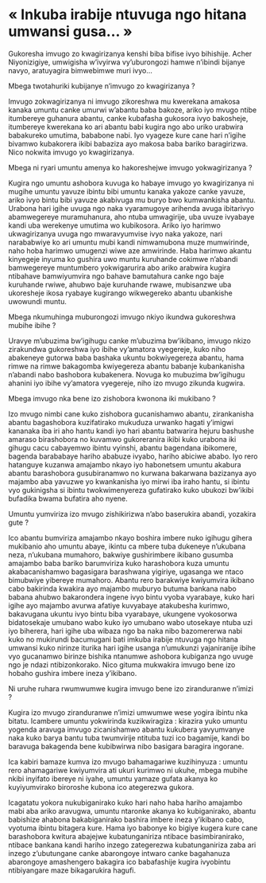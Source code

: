 # « Inkuba irabije ntuvuga ngo hitana umwansi gusa… »

Gukoresha imvugo zo kwagirizanya kenshi biba bifise ivyo bihishije. Acher Niyonizigiye, umwigisha w’ivyirwa vy’uburongozi hamwe n’ibindi bijanye navyo, aratuyagira bimwebimwe muri ivyo…

Mbega twotahuriki kubijanye n’imvugo zo kwagirizanya ?

Imvugo zokwagirizanya ni imvugo zikoreshwa mu kwerekana amakosa kanaka umuntu canke umurwi w’abantu baba bakoze, ariko iyo mvugo ntibe itumbereye guhanura abantu, canke kubafasha gukosora ivyo bakosheje, itumbereye kwerekana ko ari abantu babi kugira ngo abo uriko urabwira babakureko umutima, bababone nabi. Iyo vyageze kure cane hari n’igihe bivamwo kubakorera ikibi babaziza ayo makosa baba bariko baragirizwa. Nico nokwita imvugo yo kwagirizanya.

Mbega ni ryari umuntu amenya ko hakoreshejwe imvugo yokwagirizanya ?

Kugira ngo umuntu ashobora kuvuga ko habaye imvugo yo kwagirizanya ni mugihe umuntu yavuze ibintu bibi umuntu kanaka yakoze canke yavuze, ariko ivyo bintu bibi yavuze akabivuga mu buryo bwo kumwankisha abantu. Urabona hari igihe uvuga ngo naka vyaramugoye arihenda avuga ibitarivyo abamwegereye muramuhanura, aho ntuba umwagirije, uba uvuze ivyabaye kandi uba werekenye umutima wo kubikosora. Ariko iyo harimwo ukwagirizanya uvuga ngo mwaravyumvise ivyo naka yakoze, nari narababwiye ko ari umuntu mubi kandi nimwamubona muze mumwirinde, naho hoba harimwo umugenzi wiwe aze amwirinde. Haba harimwo akantu kinyegeje inyuma ko gushira uwo muntu kuruhande cokimwe n’abandi bamwegereye muntumbero yokwigarurira abo ariko arabwira kugira ntibahave bamwiyumvira ngo bahave bamutahura canke ngo baje kuruhande rwiwe, ahubwo baje kuruhande rwawe, mubisanzwe uba ukoresheje ikosa ryabaye kugirango wikwegereko abantu ubankishe uwowundi muntu.

Mbega nkumuhinga muburongozi imvugo nkiyo ikundwa gukoreshwa mubihe ibihe ?

Uravye m’ubuzima bw’igihugu canke m’ubuzima bw’ikibano, imvugo nkizo zirakundwa gukoreshwa iyo ibihe vy’amatora vyegereje, kuko niho abakeneye gutorwa baba bashaka ukuntu bokwiyegereza abantu, hama rimwe na rimwe bakagomba kwiyegereza abantu babanje kubankanisha n’abandi nabo bashobora kubakenera. Novuga ko mubuzima bw’igihugu ahanini iyo ibihe vy’amatora vyegereje, niho izo mvugo zikunda kugwira.

Mbega imvugo nka bene izo zishobora kwonona iki mukibano ?

Izo mvugo nimbi cane kuko zishobora gucanishamwo abantu, zirankanisha abantu bagashobora kuzifatirako mukuduza urwanko hagati y’imigwi kananaka iba iri aho hantu kandi iyo hari abantu batwarira hejuru bashushe amaraso birashobora no kuvamwo gukoreranira ikibi kuko urabona iki gihugu cacu cabayemwo ibintu vyinshi, abantu bagendana ibikomere, bagenda barababaye hariho ababuze ivyabo, hariho abiciwe ababo. Iyo rero hatanguye kuzanwa amajambo nkayo iyo habonetsem umuntu akabura abantu barashobora gusubiranamwo no kurwana bakarwana bazizanya ayo majambo aba yavuzwe yo kwankanisha iyo mirwi iba iraho hantu, si ibintu vyo gukinigsha si ibintu twokwimenyereza gufatirako kuko ubukozi bw’ikibi bufadika bwama bufatira aho nyene.

Umuntu yumviriza izo mvugo zishikirizwa n’abo baserukira abandi, yozakira gute ?

Ico abantu bumviriza amajambo nkayo boshira imbere nuko igihugu gihera mukibanio aho umuntu abaye, ikintu ca mbere tuba dukeneye n’ukubana neza, n’ukubana mumahoro, bakwiye gushirimbere ikibano gusumba amajambo baba bariko barumviriza kuko harashobora kuza umuntu akabacanishamwo bagasigara barashwana yigiriye, ugasanga we ntaco bimubwiye yibereye mumahoro. Abantu rero barakwiye kwiyumvira ikibano cabo bakirinda kwakira ayo majambo muburyo butuma bankana nabo babana ahubwo bakarondera ingene ivyo bintu vyoba vyarabaye, kuko hari igihe ayo majambo avurwa afatiye kuvyabaye atakubesha kurimwo, bakavugana ukuntu ivyo bintu biba vyarabaye, ukungene vyokosorwa bidatosekaje umubano wabo kuko iyo umubano wabo utosekaye ntuba uzi iyo biherera, hari igihe uba wibaza ngo ba naka nibo bazomererwa nabi kuko no mukirundi bacumugani bati imkuba irabije ntuvuga ngo hitana umwansi kuko nirinze iturika hari igihe usanga n’umukunzi yajaniranije ibihe vyo gucanamwo birinze bishika ntanumwe ashobora kubiganza ngo uvuge ngo je ndazi ntibizonkorako. Nico gituma mukwakira imvugo bene izo hobaho gushira imbere ineza y’ikibano.

Ni uruhe ruhara rwumwumwe kugira imvugo bene izo ziranduranwe n’imizi ?

Kugira izo mvugo ziranduranwe n’imizi umwumwe wese yogira ibintu nka bitatu. Icambere umuntu yokwirinda kuzikwiragiza : kirazira yuko umuntu yogenda aravuga imvugo zicanishamwo abantu kukubera yavyumvanye naka kuko barya bantu tuba twumvirije ntituba tuzi ico bagamije, kandi bo baravuga bakagenda bene kubibwirwa nibo basigara baragira ingorane.

Ica kabiri bamaze kumva izo mvugo bahamagariwe kuzihinyuza : umuntu rero ahamagariwe kwiyumvira ati ukuri kurimwo ni ukuhe, mbega mubihe nkibi inyifato ibereye ni iyahe, umuntu yamaze gufata akanya ko kuyiyumvirako biroroshe kubona ico ategerezwa gukora.

Icagatatu yokora nukubiganirako kuko hari naho haba hariho amajambo mabi aba ariko aravugwa, umuntu ntaronke akanya ko kubiganirako, abantu babishize ahabona bakabiganirako bashira imbere ineza y’ikibano cabo, vyotuma ibintu bitagera kure. Hama iyo babonye ko bigiye kugera kure cane barashobora kwitura abajejwe kubatunganiriza ntibace basimbiranirako, ntibace bankana kandi hariho inzego zategerezwa kubatunganiriza zaba ari inzego z’ubutungane canke abarongoye intwaro canke bagahanuza abarongoye amashengero bakagira ico babafashije kugira ivyobintu ntibiyangare maze bikagarukira hagufi.